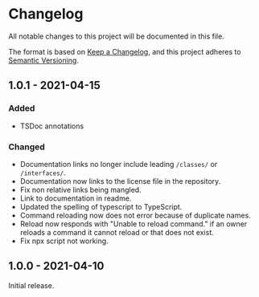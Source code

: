 # Changelog
All notable changes to this project will be documented in this file.

The format is based on [Keep a Changelog](https://keepachangelog.com/en/1.0.0/),
and this project adheres to [Semantic Versioning](https://semver.org/spec/v2.0.0.html).

## 1.0.1 - 2021-04-15
### Added
- TSDoc annotations

### Changed
- Documentation links no longer include leading `/classes/` or `/interfaces/`.
- Documentation now links to the license file in the repository.
- Fix non relative links being mangled.
- Link to documentation in readme.
- Updated the spelling of typescript to TypeScript.
- Command reloading now does not error because of duplicate names.
- Reload now responds with "Unable to reload command." if an owner reloads a command it cannot reload or that does not exist.
- Fix npx script not working.

## 1.0.0 - 2021-04-10

Initial release.
